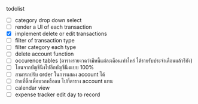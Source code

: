todolist
- [ ] category drop down select
- [ ] render a UI of each transaction
- [x] implement delete or edit transactions
- [ ] filter of transaction type
- [ ] filter category each type
- [ ] delete account function
- [ ] occurence tables (ตารางรายงวดว่ามีหนี้แต่ละเดือนเท่าไหร่ ได้รายรับประจำเดือนแล้วรึยัง)
- [ ] โอนจากบัญชีนึงไปอีกบัญชีนึงแบบ 100%
- [ ] สามารถปรับ order ในการแสดง account ได้
- [ ] ย้ายที่ติ้กเพื่อบวกหรือลบ ไปที่ตาราง account แทน
- [ ] calendar view
- [ ] expense tracker edit day to record
